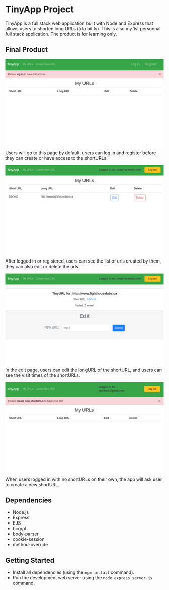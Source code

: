 # TinyApp Project

TinyApp is a full stack web application built with Node and Express that allows users to shorten long URLs (à la bit.ly). This is also my 1st personnal full stack application. The product is for learning only. 

## Final Product

!["first page"](https://github.com/spiritxhx/tinyapp/blob/master/img/urls.png)
Users will go to this page by default, users can log in and register before they can create or have access to the shortURLs. 

!["page after login"](https://github.com/spiritxhx/tinyapp/blob/master/img/login.png)
After logged in or registered, users can see the list of urls created by them, they can also edit or delete the urls. 

!["edit page with visit count"](https://github.com/spiritxhx/tinyapp/blob/master/img/editWithCount.png)
In the edit page, users can edit the longURL of the shortURL, and users can see the visit times of the shortURLs. 

!["log in with no shortURLs"](https://github.com/spiritxhx/tinyapp/blob/master/img/noShortURLs.png)
When users logged in with no shortURLs on their own, the app will ask user to create a new shortURL. 

## Dependencies

- Node.js
- Express
- EJS
- bcrypt
- body-parser
- cookie-session
- method-override

## Getting Started

- Install all dependencies (using the `npm install` command).
- Run the development web server using the `node express_server.js` command.